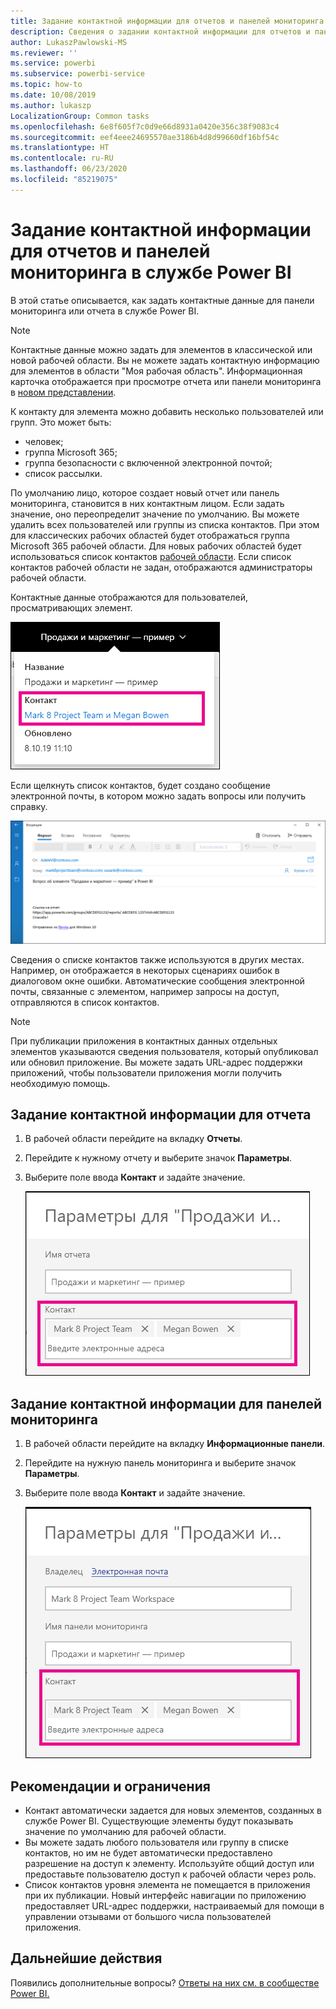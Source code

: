 ```yaml
---
title: Задание контактной информации для отчетов и панелей мониторинга
description: Сведения о задании контактной информации для отчетов и панелей мониторинга.
author: LukaszPawlowski-MS
ms.reviewer: ''
ms.service: powerbi
ms.subservice: powerbi-service
ms.topic: how-to
ms.date: 10/08/2019
ms.author: lukaszp
LocalizationGroup: Common tasks
ms.openlocfilehash: 6e8f605f7c0d9e66d8931a0420e356c38f9083c4
ms.sourcegitcommit: eef4eee24695570ae3186b4d8d99660df16bf54c
ms.translationtype: HT
ms.contentlocale: ru-RU
ms.lasthandoff: 06/23/2020
ms.locfileid: "85219075"
---
```

# <a name="set-contact-information-for-reports-and-dashboards-in-the-power-bi-service"></a>Задание контактной информации для отчетов и панелей мониторинга в службе Power BI
В этой статье описывается, как задать контактные данные для панели мониторинга или отчета в службе Power BI.

> [!NOTE]
> Контактные данные можно задать для элементов в классической или новой рабочей области. Вы не можете задать контактную информацию для элементов в области "Моя рабочая область". Информационная карточка отображается при просмотре отчета или панели мониторинга в [новом представлении](../consumer/service-new-look.md).

К контакту для элемента можно добавить несколько пользователей или групп. Это может быть:
* человек;
* группа Microsoft 365;
* группа безопасности с включенной электронной почтой;
* список рассылки.

По умолчанию лицо, которое создает новый отчет или панель мониторинга, становится в них контактным лицом. Если задать значение, оно переопределит значение по умолчанию. Вы можете удалить всех пользователей или группы из списка контактов. При этом для классических рабочих областей будет отображаться группа Microsoft 365 рабочей области. Для новых рабочих областей будет использоваться список контактов [рабочей области](../collaborate-share/service-create-the-new-workspaces.md#create-a-contact-list). Если список контактов рабочей области не задан, отображаются администраторы рабочей области.

Контактные данные отображаются для пользователей, просматривающих элемент. 

 ![Контакт для отчетов служб](media/service-item-contact/service-report-contact.png)

Если щелкнуть список контактов, будет создано сообщение электронной почты, в котором можно задать вопросы или получить справку. 

 ![Контактный адрес электронной почты службы](media/service-item-contact/service-contact-email.png)
 
Сведения о списке контактов также используются в других местах. Например, он отображается в некоторых сценариях ошибок в диалоговом окне ошибки. Автоматические сообщения электронной почты, связанные с элементом, например запросы на доступ, отправляются в список контактов. 

> [!NOTE]
> При публикации приложения в контактных данных отдельных элементов указываются сведения пользователя, который опубликовал или обновил приложение. Вы можете задать URL-адрес поддержки приложений, чтобы пользователи приложения могли получить необходимую помощь.

## <a name="set-contact-information-for-a-report"></a>Задание контактной информации для отчета
1. В рабочей области перейдите на вкладку **Отчеты**.
2. Перейдите к нужному отчету и выберите значок **Параметры**.
3. Выберите поле ввода **Контакт** и задайте значение.

     ![Параметр "Контакт для отчетов служб"](media/service-item-contact/service-report-contact-setting.png)

## <a name="set-contact-information-for-a-dashboard"></a>Задание контактной информации для панелей мониторинга
1. В рабочей области перейдите на вкладку **Информационные панели**.
2. Перейдите на нужную панель мониторинга и выберите значок **Параметры**.
3. Выберите поле ввода **Контакт** и задайте значение.

     ![Настройка контакта панели мониторинга службы](media/service-item-contact/service-dashboard-contact-setting.png)

## <a name="limitations-and-considerations"></a>Рекомендации и ограничения
* Контакт автоматически задается для новых элементов, созданных в службе Power BI. Существующие элементы будут показывать значение по умолчанию для рабочей области.
* Вы можете задать любого пользователя или группу в списке контактов, но им не будет автоматически предоставлено разрешение на доступ к элементу. Используйте общий доступ или предоставьте пользователю доступ к рабочей области через роль. 
* Список контактов уровня элемента не помещается в приложения при их публикации. Новый интерфейс навигации по приложению предоставляет URL-адрес поддержки, настраиваемый для помощи в управлении отзывами от большого числа пользователей приложения.


## <a name="next-steps"></a>Дальнейшие действия

Появились дополнительные вопросы? [Ответы на них см. в сообществе Power BI.](https://community.powerbi.com/)
